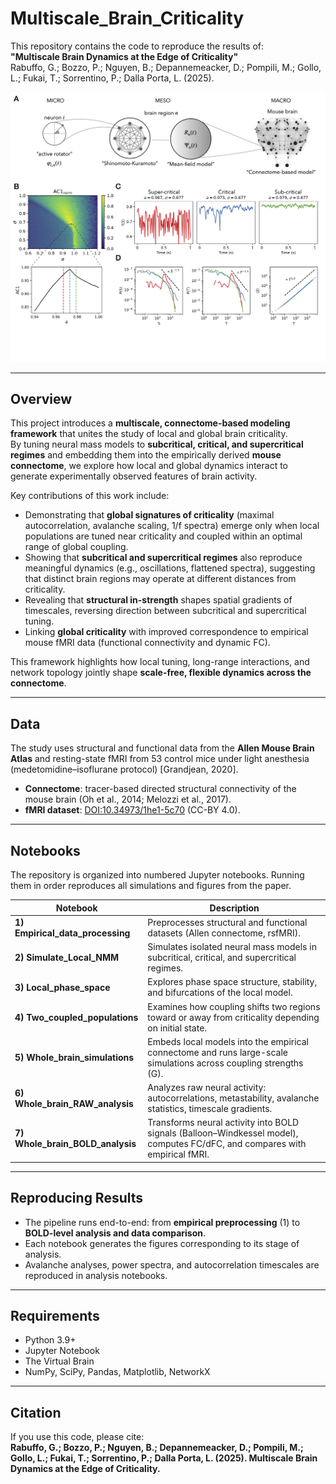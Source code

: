 # Multiscale_Brain_Criticality

This repository contains the code to reproduce the results of:  
**"Multiscale Brain Dynamics at the Edge of Criticality"**  
Rabuffo, G.; Bozzo, P.; Nguyen, B.; Depannemeacker, D.; Pompili, M.; Gollo, L.; Fukai, T.; Sorrentino, P.; Dalla Porta, L. (2025).

![alt text](https://github.com/grabuffo/Multiscale_Brain_Criticality/blob/main/DallaPorta_Figure_1.png)

---

## Overview

This project introduces a **multiscale, connectome-based modeling framework** that unites the study of local and global brain criticality.  
By tuning neural mass models to **subcritical, critical, and supercritical regimes** and embedding them into the empirically derived **mouse connectome**, we explore how local and global dynamics interact to generate experimentally observed features of brain activity.

Key contributions of this work include:
- Demonstrating that **global signatures of criticality** (maximal autocorrelation, avalanche scaling, 1/f spectra) emerge only when local populations are tuned near criticality and coupled within an optimal range of global coupling.  
- Showing that **subcritical and supercritical regimes** also reproduce meaningful dynamics (e.g., oscillations, flattened spectra), suggesting that distinct brain regions may operate at different distances from criticality.  
- Revealing that **structural in-strength** shapes spatial gradients of timescales, reversing direction between subcritical and supercritical tuning.  
- Linking **global criticality** with improved correspondence to empirical mouse fMRI data (functional connectivity and dynamic FC).  

This framework highlights how local tuning, long-range interactions, and network topology jointly shape **scale-free, flexible dynamics across the connectome**.

---

## Data

The study uses structural and functional data from the **Allen Mouse Brain Atlas** and resting-state fMRI from 53 control mice under light anesthesia (medetomidine–isoflurane protocol) [Grandjean, 2020].  

- **Connectome**: tracer-based directed structural connectivity of the mouse brain (Oh et al., 2014; Melozzi et al., 2017).  
- **fMRI dataset**: [DOI:10.34973/1he1-5c70](https://doi.org/10.34973/1he1-5c70) (CC-BY 4.0).  

---

## Notebooks

The repository is organized into numbered Jupyter notebooks. Running them in order reproduces all simulations and figures from the paper.

| Notebook                           | Description                                                                 |
|------------------------------------|-----------------------------------------------------------------------------|
| **1) Empirical_data_processing**   | Preprocesses structural and functional datasets (Allen connectome, rsfMRI). |
| **2) Simulate_Local_NMM**          | Simulates isolated neural mass models in subcritical, critical, and supercritical regimes. |
| **3) Local_phase_space**           | Explores phase space structure, stability, and bifurcations of the local model. |
| **4) Two_coupled_populations**     | Examines how coupling shifts two regions toward or away from criticality depending on initial state. |
| **5) Whole_brain_simulations**     | Embeds local models into the empirical connectome and runs large-scale simulations across coupling strengths \(G\). |
| **6) Whole_brain_RAW_analysis**    | Analyzes raw neural activity: autocorrelations, metastability, avalanche statistics, timescale gradients. |
| **7) Whole_brain_BOLD_analysis**   | Transforms neural activity into BOLD signals (Balloon–Windkessel model), computes FC/dFC, and compares with empirical fMRI. |

---

## Reproducing Results

- The pipeline runs end-to-end: from **empirical preprocessing** (1) to **BOLD-level analysis and data comparison**.  
- Each notebook generates the figures corresponding to its stage of analysis.
- Avalanche analyses, power spectra, and autocorrelation timescales are reproduced in analysis notebooks.  

---

## Requirements

- Python 3.9+  
- Jupyter Notebook  
- The Virtual Brain
- NumPy, SciPy, Pandas, Matplotlib, NetworkX  

---

## Citation

If you use this code, please cite:  
**Rabuffo, G.; Bozzo, P.; Nguyen, B.; Depannemeacker, D.; Pompili, M.; Gollo, L.; Fukai, T.; Sorrentino, P.; Dalla Porta, L. (2025). Multiscale Brain Dynamics at the Edge of Criticality.**

